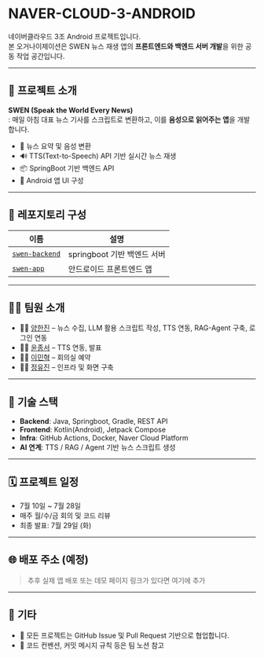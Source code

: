 # NAVER-CLOUD-3-ANDROID

네이버클라우드 3조 Android 프로젝트입니다.  
본 오거나이제이션은 SWEN 뉴스 재생 앱의 **프론트엔드와 백엔드 서버 개발**을 위한 공동 작업 공간입니다.

---

## 📱 프로젝트 소개

**SWEN (Speak the World Every News)**  
: 매일 아침 대표 뉴스 기사를 스크립트로 변환하고, 이를 **음성으로 읽어주는 앱**을 개발합니다.

- 📰 뉴스 요약 및 음성 변환
- 🔊 TTS(Text-to-Speech) API 기반 실시간 뉴스 재생
- 📦 SpringBoot 기반 백엔드 API
- 🎨 Android 앱 UI 구성

---

## 📁 레포지토리 구성

| 이름          | 설명                             |
|---------------|----------------------------------|
| [`swen-backend`](https://github.com/NAVER-CLOUD-3-ANDROID/swen-springboot) | springboot 기반 백엔드 서버 |
| [`swen-app`](https://github.com/NAVER-CLOUD-3-ANDROID/swen-app)         | 안드로이드 프론트엔드 앱     |

---

## 🧑‍💻 팀원 소개

- 👩‍💻 [양한진](https://github.com/hanzyn09) – 뉴스 수집, LLM 활용 스크립트 작성, TTS 연동, RAG-Agent 구축, 로그인 연동
- 👨‍💻 [윤종서](https://github.com/winter-816) – TTS 연동, 발표
- 👩‍💻 [이민혁](https://github.com/MinhyeokChoco) – 회의실 예약
- 👩‍💻 [정유진](https://github.com/juj990717) – 인프라 및 화면 구축

---

## 🔧 기술 스택

- **Backend**: Java, Springboot, Gradle, REST API
- **Frontend**: Kotlin(Android), Jetpack Compose
- **Infra**: GitHub Actions, Docker, Naver Cloud Platform
- **AI 연계**: TTS / RAG / Agent 기반 뉴스 스크립트 생성

---

## 🗓️ 프로젝트 일정

- 7월 10일 ~ 7월 28일
- 매주 월/수/금 회의 및 코드 리뷰
- 최종 발표: 7월 29일 (화)

---

## 🌐 배포 주소 (예정)

> 추후 실제 앱 배포 또는 데모 페이지 링크가 있다면 여기에 추가

---

## 📄 기타

- 📌 모든 프로젝트는 GitHub Issue 및 Pull Request 기반으로 협업합니다.
- 📝 코드 컨벤션, 커밋 메시지 규칙 등은 팀 노션 참고

